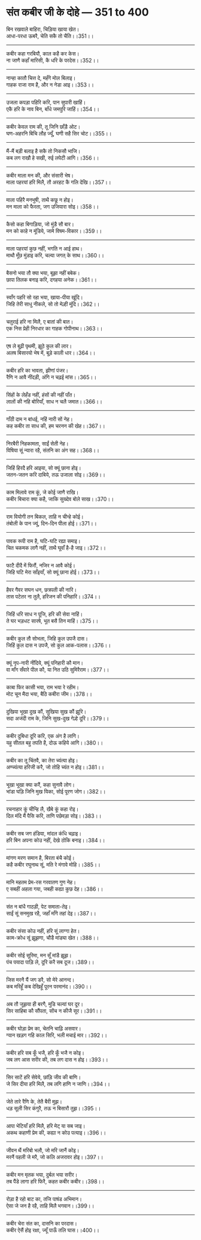 
# **संत कबीर जी के दोहे — 351 to 400**

बिन रखवाले बाहिरा, चिड़िया खाया खेत।\
आधा-परधा ऊबरै, चेति सकै तो चैति।।351।।

---

कबीर कहा गरबियौ, काल कहै कर केस।\
ना जाणै कहाँ मारिसी, कै धरि के परदेस।।352।।

---

नान्हा कातौ चित्त दे, महँगे मोल बिलाइ।\
गाहक राजा राम है, और न नेडा आइ।।353।।

---

उजला कपड़ा पहिरि करि, पान सुपारी खाहिं।\
एकै हरि के नाव बिन, बाँधे जमपुरि जाहिं।।354।।

---

कबीर केवल राम की, तू जिनि छाँड़ै ओट।\
घण-अहरनि बिचि लौह ज्यूँ, घणी सहै सिर चोट।।355।।

---

मैं-मैं बड़ी बलाइ है सकै तो निकसौ भाजि।\
कब लग राखौ हे सखी, रुई लपेटी आगि।।356।।

---

कबीर माला मन की, और संसारी भेष।\
माला पहरयां हरि मिलै, तौ अरहट कै गलि देखि।।357।।

---

माला पहिरै मनभुषी, ताथै कछू न होइ।\
मन माला को फैरता, जग उजियारा सोइ।।358।।

---

कैसो कहा बिगाड़िया, जो मुंडै सौ बार।\
मन को काहे न मूंडिये, जामे विषम-विकार।।359।।

---

माला पहरयां कुछ नहीं, भगति न आई हाथ।\
माथौ मूँछ मुंडाइ करि, चल्या जगत् के साथ।।360।।

---

बैसनो भया तौ क्या भया, बूझा नहीं बबेक।\
छापा तिलक बनाइ करि, दगहया अनेक।।361।।

---

स्वाँग पहरि सो रहा भया, खाया-पीया खूंदि।\
जिहि तेरी साधु नीकले, सो तो मेल्ही मूंदि।।362।।

---

चतुराई हरि ना मिलै, ए बातां की बात।\
एक निस प्रेही निरधार का गाहक गोपीनाथ।।363।।

---

एष ले बूढ़ी पृथमी, झूठे कुल की लार।\
अलष बिसारयो भेष में, बूड़े काली धार।।364।।

---

कबीर हरि का भावता, झीणां पंजर।\
रैणि न आवै नींदड़ी, अंगि न चढ़ई मांस।।365।।

---

सिंहों के लेहँड नहीं, हंसों की नहीं पाँत।\
लालों की नहि बोरियाँ, साध न चलै जमात।।366।।

---

गाँठी दाम न बांधई, नहिं नारी सों नेह।\
कह कबीर ता साध की, हम चरनन की खेह।।367।।

---

निरबैरी निहकामता, साईं सेती नेह।\
विषिया सूं न्यारा रहै, संतनि का अंग सह।।368।।

---

जिहिं हिरदै हरि आइया, सो क्यूं छाना होइ।\
जतन-जतन करि दाबिये, तऊ उजाला सोइ।।369।।

---

काम मिलावे राम कूं, जे कोई जाणै राखि।\
कबीर बिचारा क्या कहै, जाकि सुख्देव बोले साख।।370।।

---

राम वियोगी तन बिकल, ताहि न चीन्हे कोई।\
तंबोली के पान ज्यूं, दिन-दिन पीला होई।।371।।

---

पावक रूपी राम है, घटि-घटि रह्या समाइ।\
चित चकमक लागै नहीं, ताथै घूवाँ है-है जाइ।।372।।

---

फाटै दीदै में फिरौं, नजिर न आवै कोई।\
जिहि घटि मेरा साँइयाँ, सो क्यूं छाना होई।।373।।

---

हैवर गैवर सघन धन, छत्रपती की नारि।\
तास पटेतर ना तुलै, हरिजन की पनिहारि।।374।।

---

जिहिं धरि साध न पूजि, हरि की सेवा नाहिं।\
ते घर भड़धट सारषे, भूत बसै तिन माहिं।।375।।

---

कबीर कुल तौ सोभला, जिहि कुल उपजै दास।\
जिहिं कुल दास न उपजै, सो कुल आक-पलास।।376।।

---

क्यूं नृप-नारी नींदिये, क्यूं पनिहारी कौ मान।\
वा माँग सँवारे पील कौ, या नित उठि सुमिरैराम।।377।।

---

काबा फिर कासी भया, राम भया रे रहीम।\
मोट चून मैदा भया, बैठि कबीरा जीम।।378।।

---

दुखिया भूखा दुख कौं, सुखिया सुख कौं झूरि।\
सदा अजंदी राम के, जिनि सुख-दुख गेल्हे दूरि।।379।।

---

कबीर दुबिधा दूरि करि, एक अंग है लागि।\
यहु सीतल बहु तपति है, दोऊ कहिये आगि।।380।।

---

कबीर का तू चिंतवै, का तेरा च्यंत्या होइ।\
अण्च्यंत्या हरिजी करै, जो तोहि च्यंत न होइ।।381।।

---

भूखा भूखा क्या करैं, कहा सुनावै लोग।\
भांडा घड़ि जिनि मुख यिका, सोई पूरण जोग।।382।।

---

रचनाहार कूं चीन्हि लै, खैबे कूं कहा रोइ।\
दिल मंदि मैं पैसि करि, ताणि पछेवड़ा सोइ।।383।।

---

कबीर सब जग हंडिया, मांदल कंधि चढ़ाइ।\
हरि बिन अपना कोउ नहीं, देखे ठोकि बनाइ।।384।।

---

मांगण मरण समान है, बिरता बंचै कोई।\
कहै कबीर रघुनाथ सूं, मति रे मंगावे मोहि।।385।।

---

मानि महतम प्रेम-रस गरवातण गुण नेह।\
ए सबहीं अहला गया, जबही कह्या कुछ देह।।386।।

---

संत न बांधै गाठड़ी, पेट समाता-तेइ।\
साईं सूं सनमुख रहै, जहाँ माँगे तहां देइ।।387।।

---

कबीर संसा कोउ नहीं, हरि सूं लाग्गा हेत।\
काम-क्रोध सूं झूझणा, चौडै मांड्या खेत।।388।।

---

कबीर सोई सूरिमा, मन सूँ मांडै झूझ।\
पंच पयादा पाड़ि ले, दूरि करै सब दूज।।389।।

---

जिस मरनै यैं जग डरै, सो मेरे आनन्द।\
कब मरिहूँ कब देखिहूँ पूरन परमानंद।।390।।

---

अब तौ जूझया ही बरगै, मुडि चल्यां घर दूर।\
सिर साहिबा कौ सौंपता, सोंच न कीजै सूर।।391।।

---

कबीर घोड़ा प्रेम का, चेतनि चाढ़ि असवार।\
ग्यान खड़ग गहि काल सिरि, भली मचाई मार।।392।।

---

कबीर हरि सब कूँ भजै, हरि कूँ भजै न कोइ।\
जब लग आस सरीर की, तब लग दास न होइ।।393।।

---

सिर साटें हरि सेवेये, छांड़ि जीव की बाणि।\
जे सिर दीया हरि मिलै, तब लगि हाणि न जाणि।।394।।

---

जेते तारे रैणि के, तेतै बैरी मुझ।\
धड़ सूली सिर कंगुरै, तऊ न बिसारौ तुझ।।395।।

---

आपा भेटियाँ हरि मिलै, हरि मेट् या सब जाइ।\
अकथ कहाणी प्रेम की, कह्या न कोउ पत्याइ।।396।।

---

जीवन थैं मरिबो भलौ, जो मरि जानैं कोइ।\
मरनैं पहली जे मरै, जो कलि अजरावर होइ।।397।।

---

कबीर मन मृतक भया, दुर्बल भया सरीर।\
तब पैंडे लागा हरि फिरै, कहत कबीर कबीर।।398।।

---

रोड़ा है रहो बाट का, तजि पाषंड अभिमान।\
ऐसा जे जन है रहै, ताहि मिलै भगवान।।399।।

---

कबीर चेरा संत का, दासनि का परदास।\
कबीर ऐसैं होइ रक्षा, ज्यूँ पाऊँ तलि घास।।400।।
